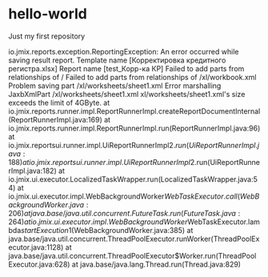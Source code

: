# hello-world
Just my first repository

io.jmix.reports.exception.ReportingException: An error occurred while saving result report. Template name [Корректировка кредитного регистра.xlsx] Report name [test_Корр-ка КР]
Failed to add parts from relationships of /
Failed to add parts from relationships of /xl/workbook.xml
Problem saving part /xl/worksheets/sheet1.xml
Error marshalling JaxbXmlPart /xl/worksheets/sheet1.xml
xl/worksheets/sheet1.xml's size exceeds the limit of 4GByte.
	at io.jmix.reports.runner.impl.ReportRunnerImpl.createReportDocumentInternal(ReportRunnerImpl.java:169)
	at io.jmix.reports.runner.impl.ReportRunnerImpl.run(ReportRunnerImpl.java:96)
	at io.jmix.reportsui.runner.impl.UiReportRunnerImpl$2.run(UiReportRunnerImpl.java:188)
	at io.jmix.reportsui.runner.impl.UiReportRunnerImpl$2.run(UiReportRunnerImpl.java:182)
	at io.jmix.ui.executor.LocalizedTaskWrapper.run(LocalizedTaskWrapper.java:54)
	at io.jmix.ui.executor.impl.WebBackgroundWorker$WebTaskExecutor.call(WebBackgroundWorker.java:206)
	at java.base/java.util.concurrent.FutureTask.run(FutureTask.java:264)
	at io.jmix.ui.executor.impl.WebBackgroundWorker$WebTaskExecutor.lambda$startExecution$1(WebBackgroundWorker.java:385)
	at java.base/java.util.concurrent.ThreadPoolExecutor.runWorker(ThreadPoolExecutor.java:1128)
	at java.base/java.util.concurrent.ThreadPoolExecutor$Worker.run(ThreadPoolExecutor.java:628)
	at java.base/java.lang.Thread.run(Thread.java:829)
